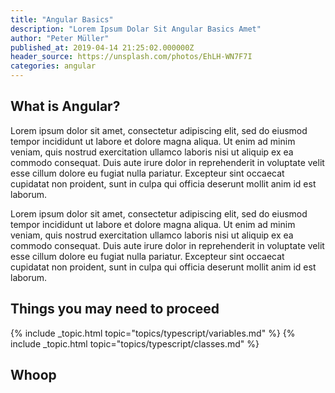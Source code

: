 ```yaml
---
title: "Angular Basics"
description: "Lorem Ipsum Dolar Sit Angular Basics Amet"
author: "Peter Müller"
published_at: 2019-04-14 21:25:02.000000Z
header_source: https://unsplash.com/photos/EhLH-WN7F7I
categories: angular
---
```


## What is Angular?

Lorem ipsum dolor sit amet, consectetur adipiscing elit, sed do eiusmod tempor incididunt ut labore et dolore magna aliqua. Ut enim ad minim veniam, quis nostrud exercitation ullamco laboris nisi ut aliquip ex ea commodo consequat. Duis aute irure dolor in reprehenderit in voluptate velit esse cillum dolore eu fugiat nulla pariatur. Excepteur sint occaecat cupidatat non proident, sunt in culpa qui officia deserunt mollit anim id est laborum.

Lorem ipsum dolor sit amet, consectetur adipiscing elit, sed do eiusmod tempor incididunt ut labore et dolore magna aliqua. Ut enim ad minim veniam, quis nostrud exercitation ullamco laboris nisi ut aliquip ex ea commodo consequat. Duis aute irure dolor in reprehenderit in voluptate velit esse cillum dolore eu fugiat nulla pariatur. Excepteur sint occaecat cupidatat non proident, sunt in culpa qui officia deserunt mollit anim id est laborum.

## Things you may need to proceed

{% include _topic.html topic="topics/typescript/variables.md" %}
{% include _topic.html topic="topics/typescript/classes.md" %}

## Whoop
